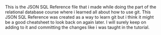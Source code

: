 This is the JSON SQL Reference file that i made while doing the part of the relational database course where i learned all about how to use git. This JSON
SQL Reference was created as a way to learn git but i think it might be a good cheatsheet to look back on again later. I will surely keep on adding to it and
committing the changes like i was taught in the tutorial.
